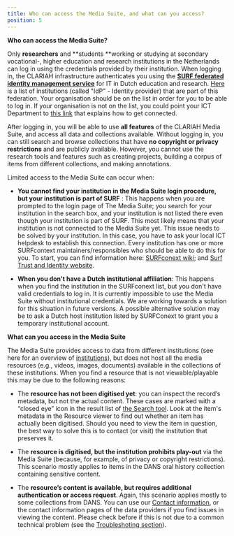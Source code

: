 ```yaml
---
title: Who can access the Media Suite, and what can you access?
position: 5
---
```


**Who can access the Media Suite?**

Only **researchers** and **students **working or studying at secondary vocational-, higher education and research institutions in the Netherlands can log in using the credentials provided by their institution. When logging in, the CLARIAH infrastructure authenticates you using the **[SURF federated identity management service](https://www.surf.nl/en)** for IT in Dutch education and research. [Here](https://support.surfconext.nl/stats/idplist.html) is a list of institutions (called "IdP" - Identity provider) that are part of this federation. Your organisation should be on the list in order for you to be able to log in. If your organisation is not on the list, you could point your ICT Department to [this link](https://wiki.surfnet.nl/display/surfconextdev/Identity\+provider\+aansluiten\+op\+SURFconext) that explains how to get connected.

After logging in, you will be able to use **all features** of the CLARIAH Media Suite, and access all data and collections available. Without logging in, you can still search and browse collections that have **no copyright or privacy restrictions** and are publicly available. However, you cannot use the research tools and features such as creating projects, building a corpus of items from different collections, and making annotations.

Limited access to the Media Suite can occur when:

* **You cannot find your institution in the Media Suite login procedure, but your institution is part of SURF** : This happens when you are prompted to the login page of The Media Suite; you search for your institution in the search box, and your institution is not listed there even though your institution is part of SURF. This most likely means that your institution is not connected to the Media Suite yet. This issue needs to be solved by your institution. In this case, you have to ask your local ICT helpdesk to establish this connection. Every institution has one or more SURFcontext maintainers/responsibles who should be able to do this for you. To start, you can find information here: [SURFconext wiki](https://wiki.surfnet.nl/display/conextsupport/Wat\+is\+SURFconext); and [Surf Trust and Identity website](https://www.surf.nl/expertises/trust-en-identity).

* **When you don't have a Dutch institutional affiliation**: This happens when you find the institution in the SURFconext list, but you don't have valid credentials to log in. It is currently impossible to use the Media Suite without institutional credentials. We are working towards a  solution for this situation  in future versions. A possible alternative solution may be to ask a Dutch host institution listed by SURFConext to grant you a temporary institutional account.

**What can you access in the Media Suite**

The Media Suite provides access to data from different institutions (see here for an overview of [institutions](https://mediasuitedata.clariah.nl/group)), but does not host all the media resources (e.g., videos, images, documents) available in the collections of these institutions. When you find a resource that is not viewable/playable this may be due to the following reasons:

* The **resource has not been digitised yet**: you can inspect the record’s metadata, but not the actual  content. These cases are marked with a “closed eye” icon in the result list of [the Search tool](https://mediasuite.clariah.nl/tool/single-search). Look at the item's metadata in the Resource viewer to find out whether an item has actually been digitised. Should you need to view the item in question, the best way to solve this is to contact (or visit) the institution that preserves it.

* The **resource is digitised, but the institution prohibits play-out** via the Media Suite (because, for example, of privacy or copyright restrictions). This scenario mostly applies to items in the DANS oral history collection containing sensitive content.

* The **resource’s content is  available, but requires additional authentication or access request**. Again, this scenario applies mostly to some collections from DANS.  You can use our [Contact information](/contact), or the contact information pages of the data providers if you find issues in viewing the content. Please check before if this is not due to a common technical problem (see the [Troubleshoting section](/documentation/troubleshooting)).